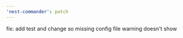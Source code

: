 ```yaml
---
'nest-commander': patch
---
```


fix: add test and change so missing config file warning doesn't show
